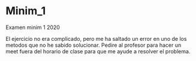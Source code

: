 # Minim_1
Examen minim 1 2020

El ejercicio no era complicado, pero me ha saltado un error en uno de los metodos que no he sabido solucionar.
Pedire al profesor para hacer un meet fuera del horario de clase para que me ayude a resolver el problema.
